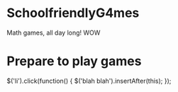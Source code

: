 # SchoolfriendlyG4mes
Math games, all day long! WOW
<!DOCTYPE html>
<html>
<body>
  
<h1>Prepare to play games</h1>
  <html>
  <body>
 
 <html>
 <body>
   
   <Javascript>
  $('li').click(function() {
    $('<span>blah blah</span>').insertAfter(this);
});
